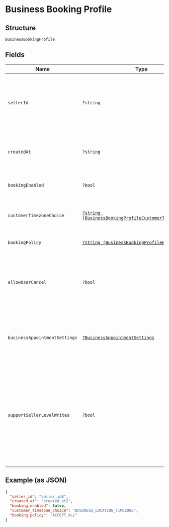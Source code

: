 
# Business Booking Profile

## Structure

`BusinessBookingProfile`

## Fields

| Name | Type | Tags | Description | Getter | Setter |
|  --- | --- | --- | --- | --- | --- |
| `sellerId` | `?string` | Optional | The ID of the seller, obtainable using the Merchants API.<br>**Constraints**: *Maximum Length*: `32` | getSellerId(): ?string | setSellerId(?string sellerId): void |
| `createdAt` | `?string` | Optional | The RFC 3339 timestamp specifying the booking's creation time. | getCreatedAt(): ?string | setCreatedAt(?string createdAt): void |
| `bookingEnabled` | `?bool` | Optional | Indicates whether the seller is open for booking. | getBookingEnabled(): ?bool | setBookingEnabled(?bool bookingEnabled): void |
| `customerTimezoneChoice` | [`?string (BusinessBookingProfileCustomerTimezoneChoice)`](../../doc/models/business-booking-profile-customer-timezone-choice.md) | Optional | Choices of customer-facing time zone used for bookings. | getCustomerTimezoneChoice(): ?string | setCustomerTimezoneChoice(?string customerTimezoneChoice): void |
| `bookingPolicy` | [`?string (BusinessBookingProfileBookingPolicy)`](../../doc/models/business-booking-profile-booking-policy.md) | Optional | Policies for accepting bookings. | getBookingPolicy(): ?string | setBookingPolicy(?string bookingPolicy): void |
| `allowUserCancel` | `?bool` | Optional | Indicates whether customers can cancel or reschedule their own bookings (`true`) or not (`false`). | getAllowUserCancel(): ?bool | setAllowUserCancel(?bool allowUserCancel): void |
| `businessAppointmentSettings` | [`?BusinessAppointmentSettings`](../../doc/models/business-appointment-settings.md) | Optional | The service appointment settings, including where and how the service is provided. | getBusinessAppointmentSettings(): ?BusinessAppointmentSettings | setBusinessAppointmentSettings(?BusinessAppointmentSettings businessAppointmentSettings): void |
| `supportSellerLevelWrites` | `?bool` | Optional | Indicates whether the seller's subscription to Square Appointments supports creating, updating or canceling an appointment through the API (`true`) or not (`false`) using seller permission. | getSupportSellerLevelWrites(): ?bool | setSupportSellerLevelWrites(?bool supportSellerLevelWrites): void |

## Example (as JSON)

```json
{
  "seller_id": "seller_id8",
  "created_at": "created_at2",
  "booking_enabled": false,
  "customer_timezone_choice": "BUSINESS_LOCATION_TIMEZONE",
  "booking_policy": "ACCEPT_ALL"
}
```

